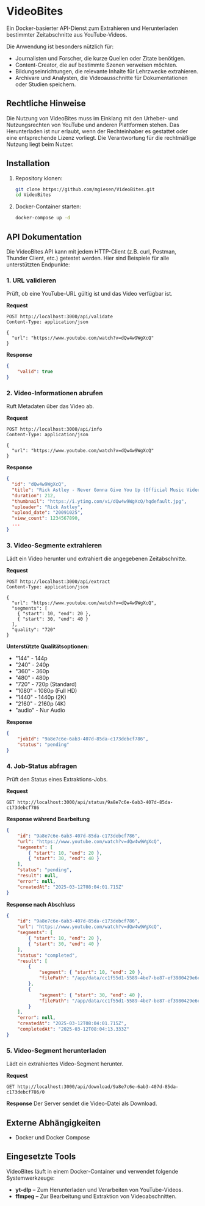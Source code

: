 # VideoBites

Ein Docker-basierter API-Dienst zum Extrahieren und Herunterladen bestimmter Zeitabschnitte aus YouTube-Videos.

Die Anwendung ist besonders nützlich für:

- Journalisten und Forscher, die kurze Quellen oder Zitate benötigen.
- Content-Creator, die auf bestimmte Szenen verweisen möchten.
- Bildungseinrichtungen, die relevante Inhalte für Lehrzwecke extrahieren.
- Archivare und Analysten, die Videoausschnitte für Dokumentationen oder Studien speichern.

## Rechtliche Hinweise

Die Nutzung von VideoBites muss im Einklang mit den Urheber- und Nutzungsrechten von YouTube und anderen Plattformen stehen. Das Herunterladen ist nur erlaubt, wenn der Rechteinhaber es gestattet oder eine entsprechende Lizenz vorliegt. Die Verantwortung für die rechtmäßige Nutzung liegt beim Nutzer.

## Installation

1. Repository klonen:

   ```bash
   git clone https://github.com/mgiesen/VideoBites.git
   cd VideoBites
   ```

2. Docker-Container starten:

   ```bash
   docker-compose up -d
   ```

## API Dokumentation

Die VideoBites API kann mit jedem HTTP-Client (z.B. curl, Postman, Thunder Client, etc.) getestet werden. Hier sind Beispiele für alle unterstützten Endpunkte:

### 1. URL validieren

Prüft, ob eine YouTube-URL gültig ist und das Video verfügbar ist.

**Request**

```http
POST http://localhost:3000/api/validate
Content-Type: application/json

{
  "url": "https://www.youtube.com/watch?v=dQw4w9WgXcQ"
}
```

**Response**

```json
{
	"valid": true
}
```

### 2. Video-Informationen abrufen

Ruft Metadaten über das Video ab.

**Request**

```http
POST http://localhost:3000/api/info
Content-Type: application/json

{
  "url": "https://www.youtube.com/watch?v=dQw4w9WgXcQ"
}
```

**Response**

```json
{
  "id": "dQw4w9WgXcQ",
  "title": "Rick Astley - Never Gonna Give You Up (Official Music Video)",
  "duration": 212,
  "thumbnail": "https://i.ytimg.com/vi/dQw4w9WgXcQ/hqdefault.jpg",
  "uploader": "Rick Astley",
  "upload_date": "20091025",
  "view_count": 1234567890,
  ...
}
```

### 3. Video-Segmente extrahieren

Lädt ein Video herunter und extrahiert die angegebenen Zeitabschnitte.

**Request**

```http
POST http://localhost:3000/api/extract
Content-Type: application/json

{
  "url": "https://www.youtube.com/watch?v=dQw4w9WgXcQ",
  "segments": [
    { "start": 10, "end": 20 },
    { "start": 30, "end": 40 }
  ],
  "quality": "720"
}
```

**Unterstützte Qualitätsoptionen:**

- "144" - 144p
- "240" - 240p
- "360" - 360p
- "480" - 480p
- "720" - 720p (Standard)
- "1080" - 1080p (Full HD)
- "1440" - 1440p (2K)
- "2160" - 2160p (4K)
- "audio" - Nur Audio

**Response**

```json
{
	"jobId": "9a8e7c6e-6ab3-407d-85da-c173debcf786",
	"status": "pending"
}
```

### 4. Job-Status abfragen

Prüft den Status eines Extraktions-Jobs.

**Request**

```http
GET http://localhost:3000/api/status/9a8e7c6e-6ab3-407d-85da-c173debcf786
```

**Response während Bearbeitung**

```json
{
	"id": "9a8e7c6e-6ab3-407d-85da-c173debcf786",
	"url": "https://www.youtube.com/watch?v=dQw4w9WgXcQ",
	"segments": [
		{ "start": 10, "end": 20 },
		{ "start": 30, "end": 40 }
	],
	"status": "pending",
	"result": null,
	"error": null,
	"createdAt": "2025-03-12T08:04:01.715Z"
}
```

**Response nach Abschluss**

```json
{
	"id": "9a8e7c6e-6ab3-407d-85da-c173debcf786",
	"url": "https://www.youtube.com/watch?v=dQw4w9WgXcQ",
	"segments": [
		{ "start": 10, "end": 20 },
		{ "start": 30, "end": 40 }
	],
	"status": "completed",
	"result": [
		{
			"segment": { "start": 10, "end": 20 },
			"filePath": "/app/data/cc1f55d1-5589-4be7-be87-ef3980429e6e_segment_0.mp4"
		},
		{
			"segment": { "start": 30, "end": 40 },
			"filePath": "/app/data/cc1f55d1-5589-4be7-be87-ef3980429e6e_segment_1.mp4"
		}
	],
	"error": null,
	"createdAt": "2025-03-12T08:04:01.715Z",
	"completedAt": "2025-03-12T08:04:13.333Z"
}
```

### 5. Video-Segment herunterladen

Lädt ein extrahiertes Video-Segment herunter.

**Request**

```http
GET http://localhost:3000/api/download/9a8e7c6e-6ab3-407d-85da-c173debcf786/0
```

**Response**
Der Server sendet die Video-Datei als Download.

## Externe Abhängigkeiten

- Docker und Docker Compose

## Eingesetzte Tools

VideoBites läuft in einem Docker-Container und verwendet folgende Systemwerkzeuge:

- **yt-dlp** – Zum Herunterladen und Verarbeiten von YouTube-Videos.
- **ffmpeg** – Zur Bearbeitung und Extraktion von Videoabschnitten.
